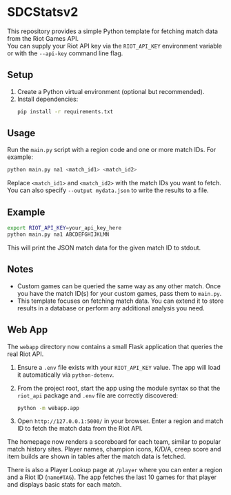 # SDCStatsv2

This repository provides a simple Python template for fetching match data from the Riot Games API.  
You can supply your Riot API key via the `RIOT_API_KEY` environment variable or with the `--api-key` command line flag.

## Setup

1. Create a Python virtual environment (optional but recommended).
2. Install dependencies:
   ```bash
   pip install -r requirements.txt
   ```

## Usage

Run the `main.py` script with a region code and one or more match IDs. For example:

```bash
python main.py na1 <match_id1> <match_id2>
```

Replace `<match_id1>` and `<match_id2>` with the match IDs you want to fetch. You can also specify `--output mydata.json` to write the results to a file.

## Example

```bash
export RIOT_API_KEY=your_api_key_here
python main.py na1 ABCDEFGHIJKLMN
```

This will print the JSON match data for the given match ID to stdout.

## Notes

- Custom games can be queried the same way as any other match. Once you have the match ID(s) for your custom games, pass them to `main.py`.
- This template focuses on fetching match data. You can extend it to store results in a database or perform any additional analysis you need.

## Web App

The `webapp` directory now contains a small Flask application that queries the
real Riot API.

1. Ensure a `.env` file exists with your `RIOT_API_KEY` value. The app will load
   it automatically via `python-dotenv`.

2. From the project root, start the app using the module syntax so that
   the `riot_api` package and `.env` file are correctly discovered:

   ```bash
   python -m webapp.app
   ```

3. Open `http://127.0.0.1:5000/` in your browser. Enter a region and match ID to
   fetch the match data from the Riot API.

The homepage now renders a scoreboard for each team, similar to popular match
history sites. Player names, champion icons, K/D/A, creep score and item builds
are shown in tables after the match data is fetched.

There is also a Player Lookup page at `/player` where you can enter a region and
a Riot ID (`name#TAG`). The app fetches the last 10 games for that player and
displays basic stats for each match.
